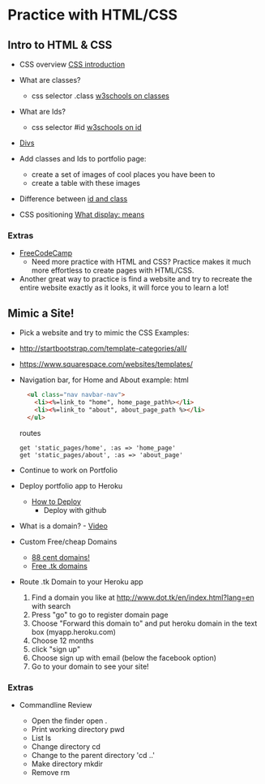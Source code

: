 # Practice with HTML/CSS

## Intro to HTML & CSS
- CSS overview [CSS introduction](http://www.w3schools.com/css/css_intro.asp)
- What are classes?
  - css selector .class [w3schools on classes](http://www.w3schools.com/html/html_classes.asp)
- What are Ids?
  - css selector #id [w3schools on id](http://www.w3schools.com/tags/att_global_id.asp)
- [Divs](http://www.w3schools.com/tags/tag_div.asp)
- Add classes and Ids to portfolio page:
  - create a set of images of cool places you have been to
  - create a table with these images
- Difference between [id and class](https://css-tricks.com/the-difference-between-id-and-class/)

- CSS positioning [What display: means](https://kilianvalkhof.com/2008/css-xhtml/understanding-css-positioning-part-1/)

### Extras
- [FreeCodeCamp](https://www.freecodecamp.com/challenges/say-hello-to-html-elements)
  -  Need more practice with HTML and CSS? Practice makes it much more effortless to create pages with HTML/CSS.
- Another great way to practice is find a website and try to recreate the entire website exactly as it looks, it will force you to learn a lot!


## Mimic a Site!
- Pick a website and try to mimic the CSS
Examples:
- http://startbootstrap.com/template-categories/all/
- https://www.squarespace.com/websites/templates/

- Navigation bar, for Home and About
  example:
  html
  ```html
    <ul class="nav navbar-nav">
      <li><%=link_to "home", home_page_path%></li>
      <li><%=link_to "about", about_page_path %></li>
    </ul>
  ```
  routes
  ```
  get 'static_pages/home', :as => 'home_page'
  get 'static_pages/about', :as => 'about_page'
  ```

- Continue to work on Portfolio
- Deploy portfolio app to Heroku
  - [How to Deploy](https://devcenter.heroku.com/articles/git)
    - Deploy with github
- What is a domain? - [Video](https://www.youtube.com/watch?v=nseH93yOy7A)
- Custom Free/cheap Domains
  - [88 cent domains!](https://www.namecheap.com/promos/2016/crazy-88.aspx)
  - [Free .tk domains](http://www.dot.tk/en/index.html?lang=en)
- Route .tk Domain to your Heroku app
  1. Find a domain you like at http://www.dot.tk/en/index.html?lang=en with search
  2. Press "go" to go to register domain page
  3. Choose "Forward this domain to" and put heroku domain in the text box (myapp.heroku.com)
  4. Choose 12 months
  5. click "sign up"
  6. Choose sign up with email (below the facebook option)
  7. Go to your domain to see your site!

### Extras
- Commandline Review

  - Open the finder
    open .
  - Print working directory
    pwd
  - List
    ls
  - Change directory
    cd
  - Change to the parent directory
    'cd ..'
  - Make directory
    mkdir
  - Remove
    rm
